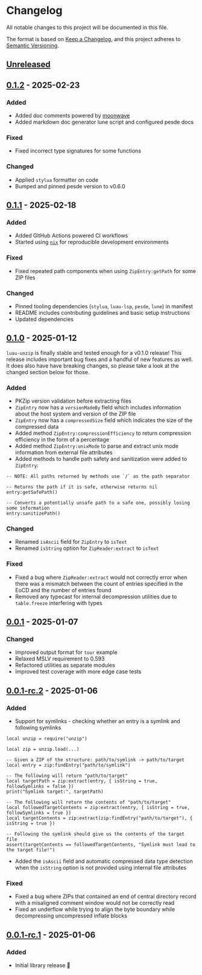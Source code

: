 # Changelog

All notable changes to this project will be documented in this file.

The format is based on [Keep a Changelog](https://keepachangelog.com/en/1.0.0/), and this project adheres to [Semantic Versioning](https://semver.org/spec/v2.0.0.html).

## [Unreleased]

## [0.1.2] - 2025-02-23
### Added 
- Added doc comments powered by [moonwave](https://github.com/evaera/moonwave)
- Added markdown doc generator lune script and configured pesde docs
### Fixed
- Fixed incorrect type signatures for some functions
### Changed
- Applied `stylua` formatter on code
- Bumped and pinned pesde version to v0.6.0 

## [0.1.1] - 2025-02-18
### Added
- Added GitHub Actions powered CI workflows
- Started using [`nix`](https://nixos.org/) for reproducible development environments
### Fixed
- Fixed repeated path components when using `ZipEntry:getPath` for some ZIP files
### Changed
- Pinned tooling dependencies (`stylua`, `luau-lsp`, `pesde`, `lune`) in manifest
- README includes contributing guidelines and basic setup instructions 
- Updated dependencies

## [0.1.0] - 2025-01-12
`luau-unzip` is finally stable and tested enough for a v0.1.0 release! This release includes important bug fixes and a handful of new features as well. It does also have have breaking changes, so please take a look at the changed section below for those.

### Added
- PKZip version validation before extracting files
- `ZipEntry` now has a `versionMadeBy` field which includes information about the host system and version of the ZIP file
- `ZipEntry` now has a `compressedSize` field which indicates the size of the compressed data
- Added method `ZipEntry:compressionEfficiency` to return compression efficiency in the form of a percentage
- Added method `ZipEntry:unixMode` to parse and extract unix mode information from external file attributes
- Added methods to handle path safety and sanitization were added to `ZipEntry`: 
```luau
-- NOTE: All paths returned by methods use `/` as the path separator

-- Returns the path if it is safe, otherwise returns nil
entry:getSafePath()

-- Converts a potentially unsafe path to a safe one, possibly losing some information
entry:sanitizePath()
```
### Changed
- Renamed `isAscii` field for `ZipEntry` to `isText`
- Renamed `isString` option for `ZipReader:extract` to `isText`
### Fixed
- Fixed a bug where `ZipReader:extract` would not correctly error when there was a mismatch between the count of entries specified in the EoCD and the number of entries found
- Removed any typecast for internal decompression utilities due to `table.freeze` interfering with types

## [0.0.1] - 2025-01-07
### Changed
- Improved output format for `tour` example
- Relaxed MSLV requirement to 0.593
- Refactored utilities as separate modules
- Improved test coverage with more edge case tests

## [0.0.1-rc.2] - 2025-01-06
### Added
- Support for symlinks - checking whether an entry is a symlink and following symlinks
```luau
local unzip = require("unzip")

local zip = unzip.load(...)

-- Given a ZIP of the structure: path/to/symlink -> path/to/target
local entry = zip:findEntry("path/to/symlink")

-- The following will return "path/to/target"
local targetPath = zip:extract(entry, { isString = true, followSymlinks = false })
print("Symlink target:", targetPath)

-- The following will return the contents of "path/to/target"
local followedTargetContents = zip:extract(entry, { isString = true, followSymlinks = true })
local targetContents = zip:extract(zip:findEntry("path/to/target"), { isString = true })

-- Following the symlink should give us the contents of the target file
assert(targetContents == followedTargetContents, "Symlink must lead to the target file!")
```
- Added the `isAscii` field and automatic compressed data type detection when the `isString` option is not provided using internal file attributes
### Fixed
- Fixed a bug where ZIPs that contained an end of central directory record with a misaligned comment window would not be correctly read
- Fixed an underflow while trying to align the byte boundary while decompressing uncompressed inflate blocks

## [0.0.1-rc.1] - 2025-01-06
### Added
- Initial library release :tada:

[unreleased]: https://github.com/0x5eal/luau-unzip/commits/HEAD
[0.1.2]: https://pesde.dev/packages/0x5eal/unzip/0.1.2/any
[0.1.1]: https://pesde.dev/packages/0x5eal/unzip/0.1.1/any
[0.1.0]: https://pesde.dev/packages/0x5eal/unzip/0.1.0/any
[0.0.1]: https://pesde.dev/packages/0x5eal/unzip/0.0.1/any
[0.0.1-rc.2]: https://pesde.dev/packages/0x5eal/unzip/0.0.1-rc.2/any
[0.0.1-rc.1]: https://pesde.dev/packages/0x5eal/unzip/0.0.1-rc.1/any

